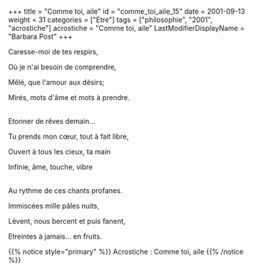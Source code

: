 +++
title = "Comme toi, aile"
id = "comme_toi_aile_15"
date = 2001-09-13
weight = 31
categories = ["Etre"]
tags = ["philosophie", "2001", "acrostiche"]
acrostiche = "Comme toi, aile"
LastModifierDisplayName = "Barbara Post"
+++

Caresse-moi de tes respirs,

Où je n'ai besoin de comprendre,

Mêlé, que l'amour aux désirs;

Mirés, mots d'âme et mots à prendre.

 \
Etonner de rêves demain...

Tu prends mon cœur, tout à fait libre,

Ouvert à tous les cieux, ta main

Infinie, âme, touche, vibre

 \
Au rythme de ces chants profanes.

Immiscées mille pâles nuits,

Lèvent, nous bercent et puis fanent,

Etreintes à jamais... en fruits.

{{% notice style="primary" %}}
Acrostiche : Comme toi, aile
{{% /notice %}}
